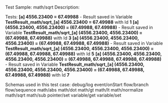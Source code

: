 Test Sample: math/sqrt
Description: 

Tests:
	**[a] 4556.23400 = 67.49988** - Result saved in Variable **TestResult_math/sqrt_[a] 4556.23400 = 67.49988** with Id **1**
	**[a] (4556.23400, 4556.23400) = (67.49988, 67.49988)** - Result saved in Variable **TestResult_math/sqrt_[a] (4556.23400, 4556.23400) = (67.49988, 67.49988)** with Id **3**
	**[a] (4556.23400, 4556.23400, 4556.23400) = (67.49988, 67.49988, 67.49988)** - Result saved in Variable **TestResult_math/sqrt_[a] (4556.23400, 4556.23400, 4556.23400) = (67.49988, 67.49988, 67.49988)** with Id **5**
	**[a] (4556.23400, 4556.23400, 4556.23400, 4556.23400) = (67.49988, 67.49988, 67.49988, 67.49988)** - Result saved in Variable **TestResult_math/sqrt_[a] (4556.23400, 4556.23400, 4556.23400, 4556.23400) = (67.49988, 67.49988, 67.49988, 67.49988)** with Id **7**

Schemas used in this test case:
	debug/log
	event/onStart
	flow/branch
	flow/sequence
	math/abs
	math/dot
	math/gt
	math/lt
	math/normalize
	math/sqrt
	math/sub
	pointer/set
	variable/get
	variable/set
